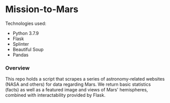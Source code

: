 # Mission-to-Mars

Technologies used:

- Python 3.7.9
- Flask
- Splinter
- Beautiful Soup
- Pandas

### Overview

This repo holds a script that scrapes a series of astronomy-related websites (NASA and others) for data regarding Mars. We return basic statistics (facts) as well as a featured image and views of Mars' hemispheres, combined with interactability provided by Flask.

